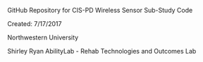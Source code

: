 GitHub Repository for CIS-PD Wireless Sensor Sub-Study Code

Created: 7/17/2017

Northwestern University

Shirley Ryan AbilityLab - Rehab Technologies and Outcomes Lab